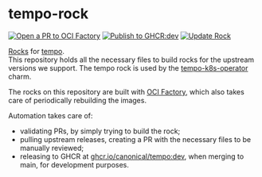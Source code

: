 # tempo-rock

[![Open a PR to OCI Factory](https://github.com/canonical/tempo-rock/actions/workflows/rock-release-oci-factory.yaml/badge.svg)](https://github.com/canonical/tempo-rock/actions/workflows/rock-release-oci-factory.yaml)
[![Publish to GHCR:dev](https://github.com/canonical/tempo-rock/actions/workflows/rock-release-dev.yaml/badge.svg)](https://github.com/canonical/tempo-rock/actions/workflows/rock-release-dev.yaml)
[![Update Rock](https://github.com/canonical/tempo-rock/actions/workflows/rock-update.yaml/badge.svg)](https://github.com/canonical/tempo-rock/actions/workflows/rock-update.yaml)

[Rocks](https://canonical-rockcraft.readthedocs-hosted.com/en/latest/) for [tempo](https://grafana.com/oss/tempo/).  
This repository holds all the necessary files to build rocks for the upstream versions we support. The tempo rock is used by the [tempo-k8s-operator](https://github.com/canonical/tempo-k8s-operator) charm.

The rocks on this repository are built with [OCI Factory](https://github.com/canonical/oci-factory/), which also takes care of periodically rebuilding the images.

Automation takes care of:
* validating PRs, by simply trying to build the rock;
* pulling upstream releases, creating a PR with the necessary files to be manually reviewed;
* releasing to GHCR at [ghcr.io/canonical/tempo:dev](https://ghcr.io/canonical/tempo:dev), when merging to main, for development purposes.

